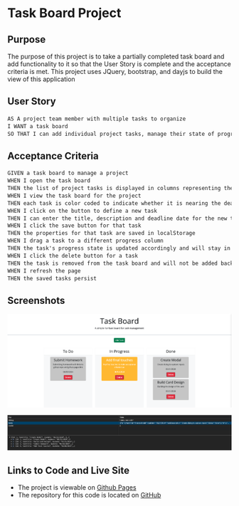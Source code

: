 # Task Board Project

## Purpose

The purpose of this project is to take a partially completed task board and add functionality to it so that the User Story is complete and the acceptance criteria is met. This project uses JQuery, bootstrap, and dayjs to build the view of this application

## User Story

```md
AS A project team member with multiple tasks to organize
I WANT a task board
SO THAT I can add individual project tasks, manage their state of progress and track overall project progress accordingly
```

## Acceptance Criteria

```md
GIVEN a task board to manage a project
WHEN I open the task board
THEN the list of project tasks is displayed in columns representing the task progress state (Not Yet Started, In Progress, Completed)
WHEN I view the task board for the project
THEN each task is color coded to indicate whether it is nearing the deadline (yellow) or is overdue (red)
WHEN I click on the button to define a new task
THEN I can enter the title, description and deadline date for the new task into a modal dialog
WHEN I click the save button for that task
THEN the properties for that task are saved in localStorage
WHEN I drag a task to a different progress column
THEN the task's progress state is updated accordingly and will stay in the new column after refreshing
WHEN I click the delete button for a task
THEN the task is removed from the task board and will not be added back after refreshing
WHEN I refresh the page
THEN the saved tasks persist
```

## Screenshots

![Screen capture of the working task board](./assets/images/taskboard.png)

![Screen capture of localstorage and the information retained](./assets/images/localStorage.png)

## Links to Code and Live Site

- The project is viewable on [Github Pages](https://mgordon82.github.io/task-board/)
- The repository for this code is located on [GitHub](https://github.com/mgordon82/task-board)
